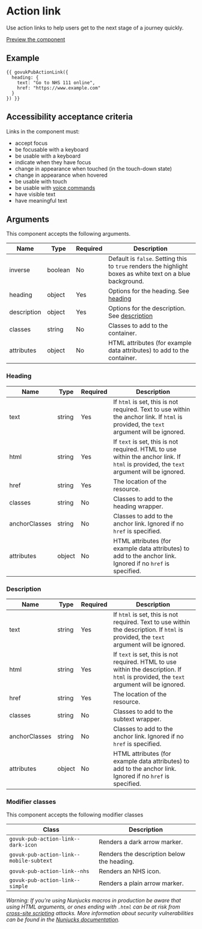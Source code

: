# Action link

Use action links to help users get to the next stage of a journey quickly.

[Preview the component](https://govuk-publishing-frontend.herokuapp.com/components/action-link/)

## Example

```
{{ govukPubActionLink({
  heading: {
    text: "Go to NHS 111 online",
    href: "https://www.example.com"
  }
}) }}
```

## Accessibility acceptance criteria

Links in the component must:

- accept focus
- be focusable with a keyboard
- be usable with a keyboard
- indicate when they have focus
- change in appearance when touched (in the touch-down state)
- change in appearance when hovered
- be usable with touch
- be usable with [voice commands](https://www.w3.org/WAI/perspectives/voice.html)
- have visible text
- have meaningful text

## Arguments

This component accepts the following arguments.

|Name|Type|Required|Description|
|---|---|---|---|
|inverse|boolean|No|Default is `false`. Setting this to `true` renders the highlight boxes as white text on a blue background.|
|heading|object|Yes|Options for the heading. See [heading](#heading)|
|description|object|Yes|Options for the description. See [description](#description)|
|classes|string|No|Classes to add to the container.|
|attributes|object|No|HTML attributes (for example data attributes) to add to the container.|

### Heading

|Name|Type|Required|Description|
|---|---|---|---|
|text|string|Yes|If `html` is set, this is not required. Text to use within the anchor link. If `html` is provided, the `text` argument will be ignored.|
|html|string|Yes|If `text` is set, this is not required. HTML to use within the anchor link. If `html` is provided, the `text` argument will be ignored.|
|href|string|Yes|The location of the resource.|
|classes|string|No|Classes to add to the heading wrapper.|
|anchorClasses|string|No|Classes to add to the anchor link. Ignored if no `href` is specified.|
|attributes|object|No|HTML attributes (for example data attributes) to add to the anchor link. Ignored if no `href` is specified.|

### Description

|Name|Type|Required|Description|
|---|---|---|---|
|text|string|Yes|If `html` is set, this is not required. Text to use within the description. If `html` is provided, the `text` argument will be ignored.|
|html|string|Yes|If `text` is set, this is not required. HTML to use within the description. If `html` is provided, the `text` argument will be ignored.|
|href|string|Yes|The location of the resource.|
|classes|string|No|Classes to add to the subtext wrapper.|
|anchorClasses|string|No|Classes to add to the anchor link. Ignored if no `href` is specified.|
|attributes|object|No|HTML attributes (for example data attributes) to add to the anchor link. Ignored if no `href` is specified.|

### Modifier classes

This component accepts the following modifier classes

|Class|Description|
|---|---|
|`govuk-pub-action-link--dark-icon`|Renders a dark arrow marker.|
|`govuk-pub-action-link--mobile-subtext`|Renders the description below the heading.|
|`govuk-pub-action-link--nhs`|Renders an NHS icon.|
|`govuk-pub-action-link--simple`|Renders a plain arrow marker.|

*Warning: If you’re using Nunjucks macros in production be aware that using HTML arguments, or ones ending with `.html` can be at risk from [cross-site scripting](https://en.wikipedia.org/wiki/Cross-site_scripting) attacks. More information about security vulnerabilities can be found in the [Nunjucks documentation](https://mozilla.github.io/nunjucks/api.html#user-defined-templates-warning).*
